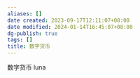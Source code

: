 ```yaml
---
aliases: []
date created: 2023-09-17T12:11:07+08:00
date modified: 2024-01-14T16:45:07+08:00
dg-publish: true
tags: []
title: 数字货币
---
```


数字货币 luna